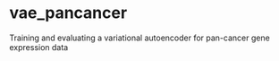 # vae_pancancer
Training and evaluating a variational autoencoder for pan-cancer gene expression data
